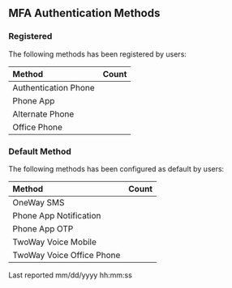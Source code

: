 ﻿## MFA Authentication Methods

### Registered
The following methods has been registered by users:

| Method | Count |
|:-----------|:-----------|
| Authentication Phone | <n> |
| Phone App | <n> |
| Alternate Phone | <n> |
| Office Phone | <n> |

### Default Method
The following methods has been configured as default by users:

| Method | Count |
|:-----------|:-----------|
| OneWay SMS | <n> |
| Phone App Notification | <n> |
| Phone App OTP | <n> |
| TwoWay Voice Mobile | <n> |
| TwoWay Voice Office Phone | <n> |

Last reported mm/dd/yyyy hh:mm:ss
<img width='10' src='https://portal.azure.com/favicon.ico'/>
